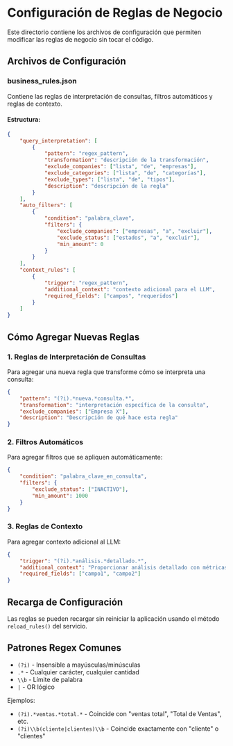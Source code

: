 # Configuración de Reglas de Negocio

Este directorio contiene los archivos de configuración que permiten modificar las reglas de negocio sin tocar el código.

## Archivos de Configuración

### business_rules.json
Contiene las reglas de interpretación de consultas, filtros automáticos y reglas de contexto.

#### Estructura:

```json
{
    "query_interpretation": [
        {
            "pattern": "regex_pattern",
            "transformation": "descripción de la transformación",
            "exclude_companies": ["lista", "de", "empresas"],
            "exclude_categories": ["lista", "de", "categorías"],
            "exclude_types": ["lista", "de", "tipos"],
            "description": "descripción de la regla"
        }
    ],
    "auto_filters": [
        {
            "condition": "palabra_clave",
            "filters": {
                "exclude_companies": ["empresas", "a", "excluir"],
                "exclude_status": ["estados", "a", "excluir"],
                "min_amount": 0
            }
        }
    ],
    "context_rules": [
        {
            "trigger": "regex_pattern",
            "additional_context": "contexto adicional para el LLM",
            "required_fields": ["campos", "requeridos"]
        }
    ]
}
```

## Cómo Agregar Nuevas Reglas

### 1. Reglas de Interpretación de Consultas
Para agregar una nueva regla que transforme cómo se interpreta una consulta:

```json
{
    "pattern": "(?i).*nueva.*consulta.*",
    "transformation": "interpretación específica de la consulta",
    "exclude_companies": ["Empresa X"],
    "description": "Descripción de qué hace esta regla"
}
```

### 2. Filtros Automáticos
Para agregar filtros que se apliquen automáticamente:

```json
{
    "condition": "palabra_clave_en_consulta",
    "filters": {
        "exclude_status": ["INACTIVO"],
        "min_amount": 1000
    }
}
```

### 3. Reglas de Contexto
Para agregar contexto adicional al LLM:

```json
{
    "trigger": "(?i).*análisis.*detallado.*",
    "additional_context": "Proporcionar análisis detallado con métricas adicionales",
    "required_fields": ["campo1", "campo2"]
}
```

## Recarga de Configuración

Las reglas se pueden recargar sin reiniciar la aplicación usando el método `reload_rules()` del servicio.

## Patrones Regex Comunes

- `(?i)` - Insensible a mayúsculas/minúsculas
- `.*` - Cualquier carácter, cualquier cantidad
- `\\b` - Límite de palabra
- `|` - OR lógico

Ejemplos:
- `(?i).*ventas.*total.*` - Coincide con "ventas total", "Total de Ventas", etc.
- `(?i)\\b(cliente|clientes)\\b` - Coincide exactamente con "cliente" o "clientes"